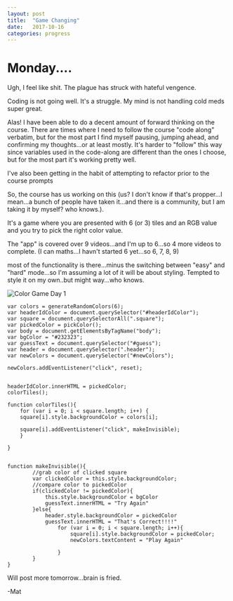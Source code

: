 ```yaml
---
layout: post
title:  "Game Changing"
date:   2017-10-16
categories: progress
---
```

# Monday....

Ugh, I feel like shit. The plague has struck with hateful vengence. 

Coding is not going well. It's a struggle. My mind is not handling cold meds super great. 

Alas! I have been able to do a decent amount of forward thinking on the course. There are times where I need to follow the course "code along" verbatim, but for the most part I find myself pausing, jumping ahead, and confirming my thoughts...or at least mostly. It's harder to "follow" this way since variables used in the code-along are different than the ones I choose, but for the most part it's working pretty well. 

I've also been getting in the habit of attempting to refactor prior to the course prompts

So, the course has us working on this (us? I don't know if that's propper...I mean...a bunch of people have taken it...and there is a community, but I am taking it by myself? who knows.).

It's a game where you are presented with 6 (or 3) tiles and an RGB value and you try to pick the right color value.

The "app" is covered over 9 videos...and I'm up to 6...so 4 more videos to complete. (I can maths...I havn't started 6 yet...so 6, 7, 8, 9)

most of the functionality is there...minus the  switching between "easy" and "hard" mode...so I'm assuming a lot of it will be about styling. Tempted to style it on my own..but might way...who knows.

![Color Game Day 1](myprogress/assets/cpgd1.jpg)

``` 
var colors = generateRandomColors(6);
var headerIdColor = document.querySelector("#headerIdColor");
var square = document.querySelectorAll(".square");
var pickedColor = pickColor();
var body = document.getElementsByTagName("body");
var bgColor = "#232323";
var guessText = document.querySelector("#guess");
var header = document.querySelector(".header");
var newColors = document.querySelector("#newColors");

newColors.addEventListener("click", reset);


headerIdColor.innerHTML = pickedColor;
colorTiles();

function colorTiles(){
	for (var i = 0; i < square.length; i++) {
	square[i].style.backgroundColor = colors[i];

	square[i].addEventListener("click", makeInvisible); 
	}

}


function makeInvisible(){
		//grab color of clicked square
		var clickedColor = this.style.backgroundColor; 
		//compare color to pickedColor
		if(clickedColor != pickedColor){
			this.style.backgroundColor = bgColor
			guessText.innerHTML = "Try Again"
		}else{
			header.style.backgroundColor = pickedColor
			guessText.innerHTML = "That's Correct!!!!"
				for (var i = 0; i < square.length; i++){
					square[i].style.backgroundColor = pickedColor;
					newColors.textContent = "Play Again"

				}
		}
}
```

Will post more tomorrow...brain is fried.


-Mat